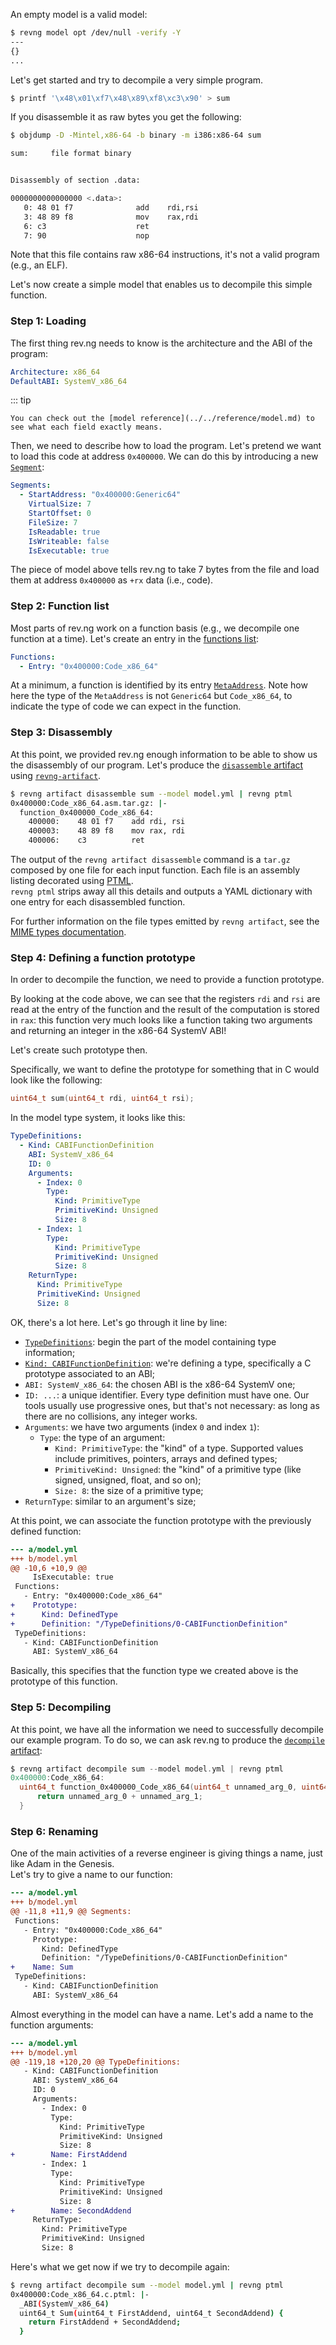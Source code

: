 An empty model is a valid model:

```bash
$ revng model opt /dev/null -verify -Y
---
{}
...
```

Let's get started and try to decompile a very simple program.

```bash
$ printf '\x48\x01\xf7\x48\x89\xf8\xc3\x90' > sum
```

If you disassemble it as raw bytes you get the following:

```bash
$ objdump -D -Mintel,x86-64 -b binary -m i386:x86-64 sum

sum:     file format binary


Disassembly of section .data:

0000000000000000 <.data>:
   0: 48 01 f7              add    rdi,rsi
   3: 48 89 f8              mov    rax,rdi
   6: c3                    ret
   7: 90                    nop
```

Note that this file contains raw x86-64 instructions, it's not a valid program (e.g., an ELF).

Let's now create a simple model that enables us to decompile this simple function.

### Step 1: Loading

The first thing rev.ng needs to know is the architecture and the ABI of the program:

```yaml title="model.yml"
Architecture: x86_64
DefaultABI: SystemV_x86_64
```

::: tip

    You can check out the [model reference](../../reference/model.md) to see what each field exactly means.

Then, we need to describe how to load the program.
Let's pretend we want to load this code at address `0x400000`.
We can do this by introducing a new [`Segment`](../../references/model.md#segment):

```yaml title="model.yml"
Segments:
  - StartAddress: "0x400000:Generic64"
    VirtualSize: 7
    StartOffset: 0
    FileSize: 7
    IsReadable: true
    IsWriteable: false
    IsExecutable: true
```

The piece of model above tells rev.ng to take 7 bytes from the file and load them at address `0x400000` as `+rx` data (i.e., code).

### Step 2: Function list

Most parts of rev.ng work on a function basis (e.g., we decompile one function at a time).
Let's create an entry in the [functions list](../../references/model.md#Binary.Functions):

```yaml title="model.yml"
Functions:
  - Entry: "0x400000:Code_x86_64"
```

At a minimum, a function is identified by its entry [`MetaAddress`](../key-concepts/metaaddress.md).
Note how here the type of the `MetaAddress` is not `Generic64` but `Code_x86_64`, to indicate the type of code we can expect in the function.

### Step 3: Disassembly

At this point, we provided rev.ng enough information to be able to show us the disassembly of our program.
Let's produce the [`disassemble` artifact](../../references/artifacts.md#disassemble-artifact) using [`revng-artifact`](../../references/cli/revng-artifact.md).

```bash
$ revng artifact disassemble sum --model model.yml | revng ptml
0x400000:Code_x86_64.asm.tar.gz: |-
  function_0x400000_Code_x86_64:
    400000:    48 01 f7    add rdi, rsi
    400003:    48 89 f8    mov rax, rdi
    400006:    c3          ret
```

The output of the `revng artifact disassemble` command is a `tar.gz` composed by one file for each input function. Each file is an assembly listing decorated using [PTML](../../references/ptml.md).
<br />`revng ptml` strips away all this details and outputs a YAML dictionary with one entry for each disassembled function.

For further information on the file types emitted by `revng artifact`, see the [MIME types documentation](../../references/mime-types.md).

### Step 4: Defining a function prototype

In order to decompile the function, we need to provide a function prototype.

By looking at the code above, we can see that the registers `rdi` and `rsi` are read at the entry of the function and the result of the computation is stored in `rax`: this function very much looks like a function taking two arguments and returning an integer in the x86-64 SystemV ABI!

Let's create such prototype then.

Specifically, we want to define the prototype for something that in C would look like the following:

```c
uint64_t sum(uint64_t rdi, uint64_t rsi);
```
In the model type system, it looks like this:

```yaml title="model.yml"
TypeDefinitions:
  - Kind: CABIFunctionDefinition
    ABI: SystemV_x86_64
    ID: 0
    Arguments:
      - Index: 0
        Type:
          Kind: PrimitiveType
          PrimitiveKind: Unsigned
          Size: 8
      - Index: 1
        Type:
          Kind: PrimitiveType
          PrimitiveKind: Unsigned
          Size: 8
    ReturnType:
      Kind: PrimitiveType
      PrimitiveKind: Unsigned
      Size: 8
```

OK, there's a lot here. Let's go through it line by line:

* [`TypeDefinitions`](../../references/model.md#Binary.TypeDefinitions): begin the part of the model containing type information;
* [`Kind: CABIFunctionDefinition`](../../references/model.md#cabifunctiondefinition): we're defining a type, specifically a C prototype associated to an ABI;
* `ABI: SystemV_x86_64`: the chosen ABI is the x86-64 SystemV one;
* `ID: ...`: a unique identifier. Every type definition must have one. Our tools usually use progressive ones, but that's not necessary: as long as there are no collisions, any integer works.
* `Arguments`: we have two arguments (index `0` and index `1`):
  * `Type`: the type of an argument:
    * `Kind: PrimitiveType`: the "kind" of a type. Supported values include primitives, pointers, arrays and defined types;
    * `PrimitiveKind: Unsigned`: the "kind" of a primitive type (like signed, unsigned, float, and so on);
    * `Size: 8`: the size of a primitive type;
* `ReturnType`: similar to an argument's size;

At this point, we can associate the function prototype with the previously defined function:

```diff
--- a/model.yml
+++ b/model.yml
@@ -10,6 +10,9 @@
     IsExecutable: true
 Functions:
   - Entry: "0x400000:Code_x86_64"
+    Prototype:
+      Kind: DefinedType
+      Definition: "/TypeDefinitions/0-CABIFunctionDefinition"
 TypeDefinitions:
   - Kind: CABIFunctionDefinition
     ABI: SystemV_x86_64
```

Basically, this specifies that the function type we created above is the prototype of this function.

### Step 5: Decompiling

At this point, we have all the information we need to successfully decompile our example program.
To do so, we can ask rev.ng to produce the [`decompile` artifact](../../references/artifacts.md#decompile-artifact):

```c
$ revng artifact decompile sum --model model.yml | revng ptml
0x400000:Code_x86_64:
  uint64_t function_0x400000_Code_x86_64(uint64_t unnamed_arg_0, uint64_t unnamed_arg_1) {
      return unnamed_arg_0 + unnamed_arg_1;
  }
```

### Step 6: Renaming

One of the main activities of a reverse engineer is giving things a name, just like Adam in the Genesis.
<br />Let's try to give a name to our function:

```diff
--- a/model.yml
+++ b/model.yml
@@ -11,8 +11,9 @@ Segments:
 Functions:
   - Entry: "0x400000:Code_x86_64"
     Prototype:
       Kind: DefinedType
       Definition: "/TypeDefinitions/0-CABIFunctionDefinition"
+    Name: Sum
 TypeDefinitions:
   - Kind: CABIFunctionDefinition
     ABI: SystemV_x86_64
```

Almost everything in the model can have a name. Let's add a name to the function arguments:

```diff
--- a/model.yml
+++ b/model.yml
@@ -119,18 +120,20 @@ TypeDefinitions:
   - Kind: CABIFunctionDefinition
     ABI: SystemV_x86_64
     ID: 0
     Arguments:
       - Index: 0
         Type:
           Kind: PrimitiveType
           PrimitiveKind: Unsigned
           Size: 8
+        Name: FirstAddend
       - Index: 1
         Type:
           Kind: PrimitiveType
           PrimitiveKind: Unsigned
           Size: 8
+        Name: SecondAddend
     ReturnType:
       Kind: PrimitiveType
       PrimitiveKind: Unsigned
       Size: 8
```

Here's what we get now if we try to decompile again:

```bash
$ revng artifact decompile sum --model model.yml | revng ptml
0x400000:Code_x86_64.c.ptml: |-
  _ABI(SystemV_x86_64)
  uint64_t Sum(uint64_t FirstAddend, uint64_t SecondAddend) {
    return FirstAddend + SecondAddend;
  }

```
